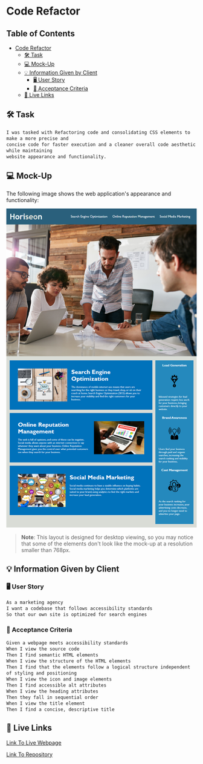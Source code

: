 # Code Refactor
## Table of Contents <!-- omit in toc -->
- [Code Refactor](#code-refactor)
  - [🛠 Task](#-task)
  - [💻 Mock-Up](#-mock-up)
  - [💡 Information Given by Client](#-information-given-by-client)
    - [🖥 User Story](#-user-story)
    - [📃 Acceptance Criteria](#-acceptance-criteria)
  - [💾 Live Links](#-live-links)


## 🛠 Task
```
I was tasked with Refactoring code and consolidating CSS elements to make a more precise and 
concise code for faster execution and a cleaner overall code aesthetic while maintaining 
website appearance and functionality. 
```

## 💻 Mock-Up

The following image shows the web application's appearance and functionality:

![The Horiseon webpage includes a navigation bar, a header image, and cards with text and images at the bottom of the page.](./assets/images/01-html-css-git-homework-demo.png)

> **Note**: This layout is designed for desktop viewing, so you may notice that some of the elements don't look like the mock-up at a resolution smaller than 768px.

## 💡 Information Given by Client

### 🖥 User Story

```
As a marketing agency
I want a codebase that follows accessibility standards
So that our own site is optimized for search engines
```

### 📃 Acceptance Criteria

```
Given a webpage meets accessibility standards
When I view the source code
Then I find semantic HTML elements
When I view the structure of the HTML elements
Then I find that the elements follow a logical structure independent of styling and positioning
When I view the icon and image elements
Then I find accessible alt attributes
When I view the heading attributes
Then they fall in sequential order
When I view the title element
Then I find a concise, descriptive title
```

## 💾 Live Links
[Link To Live Webpage](https://thiagorodrigues3.github.io/code-refactor/)

[Link To Repository](https://github.com/ThiagoRodrigues3/code-refactor)